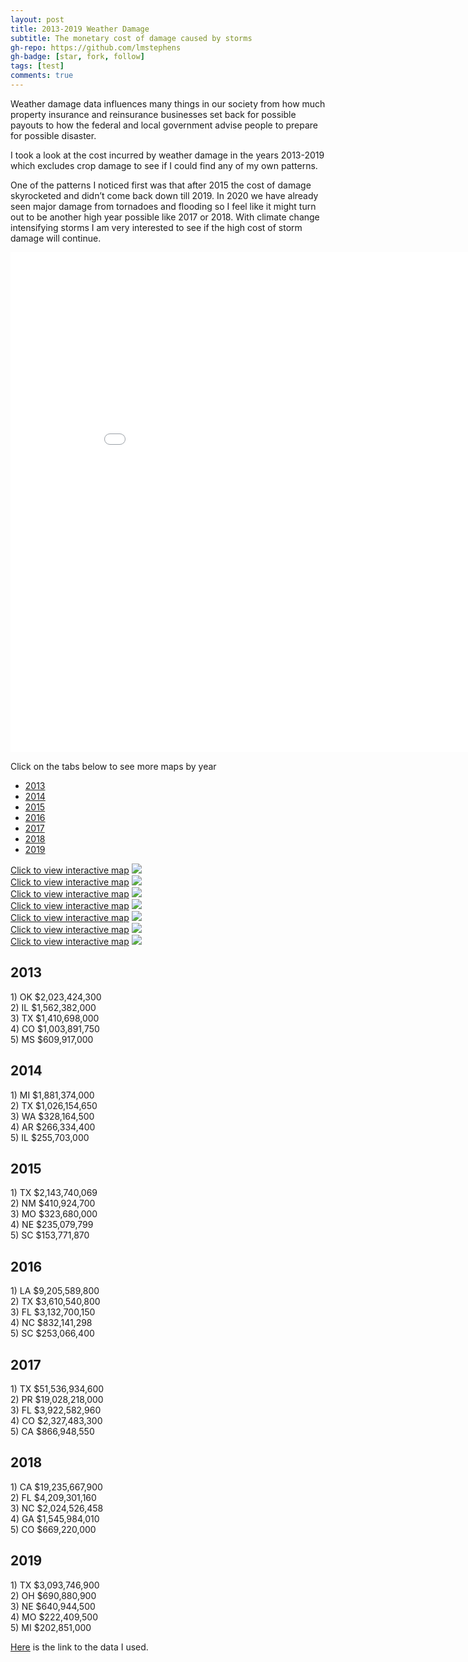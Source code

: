 ```yaml
---
layout: post
title: 2013-2019 Weather Damage
subtitle: The monetary cost of damage caused by storms
gh-repo: https://github.com/lmstephens
gh-badge: [star, fork, follow]
tags: [test]
comments: true
---
```


<p>Weather damage data influences many things in our society from how much property insurance and reinsurance businesses set back for possible payouts to how the federal and local government advise people to prepare for possible disaster.</p>

<p>I took a look at the cost incurred by weather damage in the years 2013-2019 which excludes crop damage to see if I could find any of my own patterns. </p>

<p>One of the patterns I noticed first was that after 2015 the cost of damage skyrocketed and didn’t come back down till 2019. In 2020 we have already seen major damage from tornadoes and flooding so I feel like it might turn out to be another high year possible like 2017 or 2018. With climate change intensifying storms I am very interested to see if the high cost of storm damage will continue.</p>

<div class="video-container">
<iframe width="900" height="800" frameborder="0" scrolling="no" src="//plot.ly/~Lmstephens/19.embed"></iframe>
</div>

<p>Click on the tabs below to see more maps by year</p>
<ul class="nav nav-tabs">
  <li><a href="#2013" data-toggle="tab">2013</a></li>
  <li><a href="#2014" data-toggle="tab">2014</a></li>
  <li><a href="#2015" data-toggle="tab">2015</a></li>
  <li><a href="#2016" data-toggle="tab">2016</a></li>
  <li><a href="#2017" data-toggle="tab">2017</a></li>
  <li><a href="#2018" data-toggle="tab">2018</a></li>
  <li><a href="#2019" data-toggle="tab">2019</a></li>
</ul>

<div class="tab-content" id="myTabContent">
	<div id="2013" class="tab-pane fade active in">
		<a href="https://plot.ly/~Lmstephens/21/" target="_blank">Click to view interactive map</a>
		<img src="../img/2013map-final.png">
	</div>
	<div id="2014" class="tab-pane fade">
		<a href="https://plot.ly/~Lmstephens/23/" target="_blank">Click to view interactive map</a>
		<img src="../img/2014map-final.png">
	</div>
	<div id="2015" class="tab-pane fade">
		<a href="https://plot.ly/~Lmstephens/25/" target="_blank">Click to view interactive map</a>
		<img src="../img/2015map-final.png">
	</div>
	<div id="2016" class="tab-pane fade">
		<a href="https://plot.ly/~Lmstephens/27/" target="_blank">Click to view interactive map</a>
		<img src="../img/2016map-final.png">
	</div>
	<div id="2017" class="tab-pane fade">
		<a href="https://plot.ly/~Lmstephens/29/" target="_blank">Click to view interactive map</a>
		<img src="../img/2017map-final.png">
	</div>
	<div id="2018" class="tab-pane fade">
		<a href="https://plot.ly/~Lmstephens/31/" target="_blank">Click to view interactive map</a>
		<img src="../img/2018map-final.png">
	</div>
	<div id="2019" class="tab-pane fade">
		<a href="https://plot.ly/~Lmstephens/33/" target="_blank">Click to view interactive map</a>
		<img src="../img/2019map-final.png">
	</div>
</div>

<div class="col-lg-12">
	<div class="col-lg-4">
		<h2>2013</h2>
		1) OK $2,023,424,300 <br>
		2) IL $1,562,382,000 <br>
		3) TX $1,410,698,000 <br>
		4) CO $1,003,891,750 <br>
		5) MS $609,917,000 <br>
	</div>
	<div class="col-lg-4">
		<h2>2014</h2>
		1) MI $1,881,374,000<br>
		2) TX $1,026,154,650 <br>
		3) WA $328,164,500 <br>
		4) AR $266,334,400 <br>
		5) IL $255,703,000 <br>
	</div>
	<div class="col-lg-4">
		<h2>2015</h2>
		1) TX $2,143,740,069 <br>
		2) NM $410,924,700 <br>
		3) MO $323,680,000<br>
		4) NE $235,079,799<br>
		5) SC $153,771,870<br>
	</div>
	<div class="col-lg-4">
		<h2>2016</h2>
		1) LA $9,205,589,800<br>
		2) TX $3,610,540,800<br>
		3) FL $3,132,700,150<br>
		4) NC $832,141,298<br>
		5) SC $253,066,400<br>
	</div>
	<div class="col-lg-4">
		<h2>2017</h2>
		1) TX $51,536,934,600<br>
		2) PR $19,028,218,000<br>
		3) FL $3,922,582,960<br>
		4) CO $2,327,483,300<br>
		5) CA $866,948,550<br>
	</div>
	<div class="col-lg-4">
		<h2>2018</h2>
		1) CA $19,235,667,900<br>
		2) FL $4,209,301,160<br>
		3) NC $2,024,526,458<br>
		4) GA $1,545,984,010<br>
		5) CO $669,220,000<br>
	</div>
	<div class="col-lg-4">
		<h2>2019</h2>
		1) TX $3,093,746,900<br>
		2) OH $690,880,900<br>
		3) NE $640,944,500<br>
		4) MO $222,409,500<br>
		5) MI $202,851,000<br>
	</div>
</div>

<a href="https://www1.ncdc.noaa.gov/pub/data/swdi/stormevents/csvfiles/">Here</a> is the link to the data I used.

